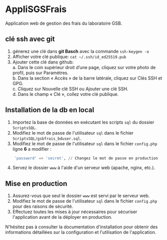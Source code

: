 # AppliSGSFrais

Application web de gestion des frais du laboratoire GSB.

## clé ssh avec git
1. génerez une clé dans **git Basch** avec la commande `ssh-keygen -o`
2. Afficher votre clé publique: `cat ~/.ssh/id_ed25519.pub`
3. Ajouter cette clé dans github:<br>
    a. Dans le coin supérieur droit d’une page, cliquez sur votre photo de profil, puis sur Paramètres.<br>
    b. Dans la section « Accès » de la barre latérale, cliquez sur Clés SSH et GPG.<br>
    c. Cliquez sur Nouvelle clé SSH ou Ajouter une clé SSH.<br>
    d. Dans le champ « Clé », collez votre clé publique.

## Installation de la db en local
1. Importez la base de données en exécutant les scripts `sql` du dossier `ScriptsSQL`.
2. Modifiez le mot de passe de l'utilisateur `sql` dans le fichier `ScriptsSQL/gsbfrais_bduser.sql`.
3. Modifiez le mot de passe de l'utilisateur `sql` dans le fichier `config.php` <br>ligne **6** a modifier : 
```sql
    'password' => 'secret', // Changez le mot de passe en production
```
4. Servez le dossier `www` à l'aide d'un serveur web (apache, nginx, etc.).

## Mise en production
1. Assurez-vous que seul le dossier `www` est servi par le serveur web.
2. Modifiez le mot de passe de l'utilisateur `sql` dans le fichier `config.php` pour des raisons de sécurité.
3. Effectuez toutes les mises à jour nécessaires pour sécuriser l'application avant de la déployer en production.

N'hésitez pas à consulter la documentation d'installation pour obtenir des informations détaillées sur la configuration et l'utilisation de l'application.
